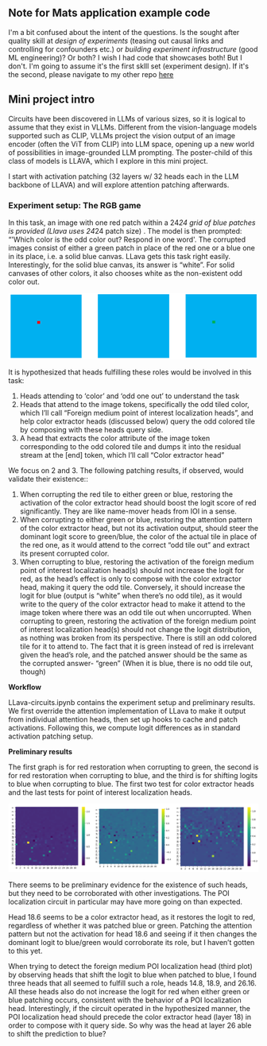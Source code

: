 ## Note for Mats application example code
I'm a bit confused about the intent of the questions. Is the sought after quality skill at *design of experiments* (teasing out causal links and controlling for confounders etc.) or *building experiment infrastructure* (good ML engineering)? Or both?
I wish I had code that showcases both! But I don't. I'm going to assume it's the first sklll set (experiment design). If it's the second, please navigate to my other repo [here](https://github.com/Bred-For-Companionship/CMask)

## Mini project intro
Circuits have been discovered in LLMs of various sizes, so it is logical to assume that they exist in VLLMs. Different from the vision-language models supported such as CLIP, VLLMs project the vision output of an image encoder (often the ViT from CLIP) into LLM space, opening up a new world of possibilities in image-grounded LLM prompting. The poster-child of this class of models is LLAVA, which I explore in this mini project.

I start with activation patching (32 layers w/ 32 heads each in the LLM backbone of LLAVA) and will explore attention patching afterwards.

### Experiment setup: The RGB game
In this task, an image with one red patch within a 24*24 grid of blue patches is provided (Llava uses 24*24 patch size) . The model is then prompted: “'Which color is the odd color out? Respond in one word'. The corrupted images consist of either a green patch in place of the red one or a blue one in its place, i.e. a solid blue canvas. LLava gets this task right easily. Interestingly, for the solid blue canvas, its answer is “white”. For solid canvases of other colors, it also chooses white as the non-existent odd color out. 

![alt text](rgb-intro.png)

It is hypothesized that heads fulfilling these roles would be involved in this task:
1.	Heads attending to ‘color’ and ‘odd one out’ to understand the task
2.	Heads that attend to the image tokens, specifically the odd tiled color, which I’ll call “Foreign medium point of interest localization heads”, and help color extractor heads (discussed below) query the odd colored tile by composing with these heads query side.
3.	A head that extracts the color attribute of the image token corresponding to the odd colored tile and dumps it into the residual stream  at the [end] token, which I’ll call “Color extractor head”

We focus on 2 and 3. The following patching results, if observed, would validate their existence::
1.	When corrupting the red tile to either green or blue, restoring the activation of the color extractor head should boost the logit score of red significantly. They are like name-mover heads from IOI in a sense.
2.	When corrupting to either green or blue, restoring the attention pattern of the color extractor head, but not its activation output, should steer the dominant logit score to green/blue, the color of the actual tile in place of the red one, as it would attend to the correct “odd tile out” and extract its present corrupted color.
3.	When corrupting to blue, restoring the activation of the foreign medium point of interest localization head(s) should not increase the logit for red, as the head’s effect is only to compose with the color extractor head, making it query the odd tile. Conversely, it should increase the logit for blue (output is “white” when there’s no odd tile), as it would write to the query of the color extractor head to make it attend to the image token where there was an odd tile out when uncorrupted.
When corrupting to green, restoring the activation of the  foreign medium point of interest localization head(s) should not change the logit distribution, as nothing was broken from its perspective. There is still an odd colored tile for it to attend to. The fact that it is green instead of red is irrelevant given the head’s role, and the patched answer should be the same as the corrupted answer- “green” (When it is blue, there is no odd tile out, though)

**Workflow**

LLava-circuits.ipynb contains the experiment setup and preliminary results. We first override the attention implementation of LLava to make it output from individual attention heads, then set up hooks to cache and patch activations. Following this, we compute logit differences as in standard activation patching setup. 

**Preliminary results**

The first graph is for red restoration when corrupting to green, the second is for red restoration when corrupting to blue, and the third is for shifting logits to blue when corrupting to blue. The first two test for color extractor heads and the last tests for point of interest localization heads. 

![alt text](llava-heads.png)
 
There seems to be preliminary evidence for the existence of such heads, but they need to be corroborated with other investigations. The POI localization circuit in particular may have more going on than expected. 

Head 18.6 seems to be a color extractor head, as it restores the logit to red, regardless of whether it was patched blue or green. Patching the attention pattern but not the activation for head 18.6 and seeing if it then changes the dominant logit to blue/green would corroborate its role, but I haven’t gotten to this yet. 

When trying to detect the foreign medium POI localization head (third plot) by observing heads that shift the logit to blue when patched to blue, I found three heads that all seemed to fulfill such a role, heads 14.8, 18.9, and 26.16. All these heads also do not increase the logit for red when either green or blue patching occurs, consistent with the behavior of a POI localization head. Interestingly, if the circuit operated in the hypothesized manner, the POI localization head should precede the color extractor head (layer 18) in order to compose with it query side. So why was the head at layer 26 able to shift the prediction to blue?



